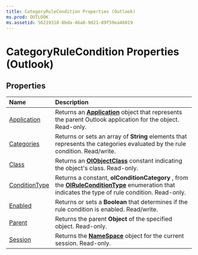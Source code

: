 ```yaml
---
title: CategoryRuleCondition Properties (Outlook)
ms.prod: OUTLOOK
ms.assetid: 56219318-8bda-46a8-9d21-89f59ea46019
---
```



# CategoryRuleCondition Properties (Outlook)

## Properties



|**Name**|**Description**|
|:-----|:-----|
|[Application](categoryrulecondition-application-property-outlook.md)|Returns an  **[Application](application-object-outlook.md)** object that represents the parent Outlook application for the object. Read-only.|
|[Categories](categoryrulecondition-categories-property-outlook.md)|Returns or sets an array of  **String** elements that represents the categories evaluated by the rule condition. Read/write.|
|[Class](categoryrulecondition-class-property-outlook.md)|Returns an  **[OlObjectClass](olobjectclass-enumeration-outlook.md)** constant indicating the object's class. Read-only.|
|[ConditionType](categoryrulecondition-conditiontype-property-outlook.md)|Returns a constant,  **olConditionCategory** , from the **[OlRuleConditionType](olruleconditiontype-enumeration-outlook.md)** enumeration that indicates the type of rule condition. Read-only.|
|[Enabled](categoryrulecondition-enabled-property-outlook.md)|Returns or sets a  **Boolean** that determines if the rule condition is enabled. Read/write.|
|[Parent](categoryrulecondition-parent-property-outlook.md)|Returns the parent  **Object** of the specified object. Read-only.|
|[Session](categoryrulecondition-session-property-outlook.md)|Returns the  **[NameSpace](namespace-object-outlook.md)** object for the current session. Read-only.|

